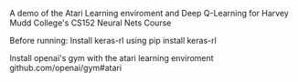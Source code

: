 A demo of the Atari Learning enviroment and Deep Q-Learning for Harvey Mudd College's CS152 Neural Nets Course

Before running:
Install keras-rl using 
pip install keras-rl

Install openai's gym with the atari learning enviroment
github.com/openai/gym#atari
